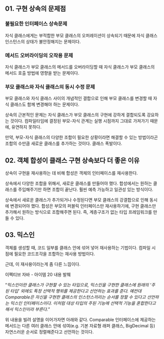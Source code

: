 ## 01. 구현 상속의 문제점

### 불필요한 인터페이스 상속문제

자식 클래스에게는 부적합한 부모 클래스의 오퍼레이션이 상속되기 때문에 자식 클래스 인스턴스의 상태가 불안정해지는 문제이다.

### 메서드 오버라이딩의 오작용 문제

자식 클래스가 부모 클래스의 메서드를 오버라이딩할 때 자식 클래스가 부모 클래스의 메서드 호출 방법에 영향을 받는 문제이다.

### 부모 클래스와 자식 클래스의 동시 수정 문제

부모 클래스와 자식 클래스 사이의 개념적인 결합으로 인해 부모 클래스를 변경할 때 자식 클래스도 함께 변경해야 하는 문제이다.

상속의 근본적인 문제는 자식 클래스가 부모 클래스의 구현에 강하게 결합되도록 강요하는 것이다.
컴파일타임에 결정된 부모-자식 관계는 실행 시점까지 그대로 가져가기 때문에, 유연하지 못하다.

만약, 부모-자식 클래스의 다양한 조합이 필요한 상황이라면 해결할 수 있는 방법이라곤 조합의 수만큼 새로운 클래스를 추가하는 것이다. 클래스 폭발이다.

## 02. 객체 합성이 클래스 구현 상속보다 더 좋은 이유

상속이 구현을 재사용하는 데 비해 합성은 객체의 인터페이스를 재사용한다.

상속에서 다양한 조합을 위해서, 새로운 클래스를 만들어야 했다.
합성에서는 원하는 클래스를 주입해주기만 하면 조합이 끝난다. 훨씬 예측 가능하고 일관성 있는 방식이다.

상속에서 새로운 클래스가 추가되거나 수정된다면 부모 클래스의 강결합으로 인해 동시에 변경되어야 했다.
합성은 부모의 퍼블릭 인터페이스만 재사용하기에, 구현 클래스만 추가해서 원하는 방식으로 조합해주면 된다. 즉, 계층구조가 없는 타입 프레임워크를 만들 수 있다.

## 03. 믹스인

객체를 생성할 때, 코드 일부를 클래스 안에 섞어 넣어 재사용하는 기법이다. 컴파일 시점에 필요한 코드조각을 조합하는 재사용 방법이다.

근데, 이 재사용이라는게 좀 다른 느낌이다.

이펙티브 자바 - 아이템 20 내용 발췌

“*믹스인이란 클래스가 구현할 수 있는 타입으로, 믹스인을 구현한 클래스에 원래의 ‘주된 타입’ 외에도 특정 선택적 행위를 제공한다고 선언하는 효과를 준다. 예컨대 Comparable은 자신을 구현한 클래스의 인스턴스끼리는 순서를 정할 수 있다고 선언하는 믹스인 인터페이스이다. 이처럼 대상 타입의 주된 기능에 선택적 기능을 혼합한다고 해서 믹스인이라 부른다.*”

위 내용을 빌려 설명을 이어가자면 아래와 같다.
Comparable 인터페이스에 제공하는 메서드는 다른 여러 클래스 안에 섞여(e.g. 기본 자료형 래퍼 클래스, BigDecimal 등) 자연스러운 순서로 정렬해준다고 선언하는 것이다.
